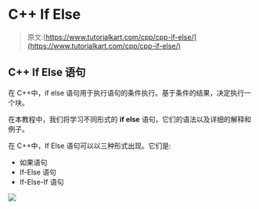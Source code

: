 # C++ If Else

> 原文:[https://www.tutorialkart.com/cpp/cpp-if-else/](https://www.tutorialkart.com/cpp/cpp-if-else/)

## C++ If Else 语句

在 C++中，if else 语句用于执行语句的条件执行。基于条件的结果，决定执行一个块。

在本教程中，我们将学习不同形式的 **if else** 语句，它们的语法以及详细的解释和例子。

在 C++中，If Else 语句可以以三种形式出现。它们是:

*   如果语句
*   If-Else 语句
*   If-Else-If 语句

[![](../Images/925da31b32d6bc3827932f6c8afb11bb.png)](https://www.tutorialkart.com/)
